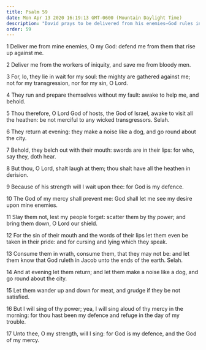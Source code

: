 ```yaml
---
title: Psalm 59
date: Mon Apr 13 2020 16:19:13 GMT-0600 (Mountain Daylight Time)
description: "David prays to be delivered from his enemies—God rules in Jacob unto the ends of the earth."
order: 59
---
```


1 Deliver me from mine enemies, O my God: defend me from them that rise up against me.

2 Deliver me from the workers of iniquity, and save me from bloody men.

3 For, lo, they lie in wait for my soul: the mighty are gathered against me; not for my transgression, nor for my sin, O Lord.

4 They run and prepare themselves without my fault: awake to help me, and behold.

5 Thou therefore, O Lord God of hosts, the God of Israel, awake to visit all the heathen: be not merciful to any wicked transgressors. Selah.

6 They return at evening: they make a noise like a dog, and go round about the city.

7 Behold, they belch out with their mouth: swords are in their lips: for who, say they, doth hear.

8 But thou, O Lord, shalt laugh at them; thou shalt have all the heathen in derision.

9 Because of his strength will I wait upon thee: for God is my defence.

10 The God of my mercy shall prevent me: God shall let me see my desire upon mine enemies.

11 Slay them not, lest my people forget: scatter them by thy power; and bring them down, O Lord our shield.

12 For the sin of their mouth and the words of their lips let them even be taken in their pride: and for cursing and lying which they speak.

13 Consume them in wrath, consume them, that they may not be: and let them know that God ruleth in Jacob unto the ends of the earth. Selah.

14 And at evening let them return; and let them make a noise like a dog, and go round about the city.

15 Let them wander up and down for meat, and grudge if they be not satisfied.

16 But I will sing of thy power; yea, I will sing aloud of thy mercy in the morning: for thou hast been my defence and refuge in the day of my trouble.

17 Unto thee, O my strength, will I sing: for God is my defence, and the God of my mercy.
